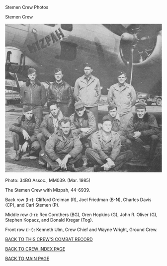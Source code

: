 
Stemen Crew Photos






 




Stemen Crew  
  

![](Stemen.jpg)  

Photo: 34BG Assoc., MM039. (Mar. 1985\)  

The Stemen Crew with Mizpah, 44-6939.  

Back row (l-r): Clifford Greiman (R), Joel Friedman (B-N), Charles Davis (CP), and Carl Stemen (P).  

Middle row (l-r): Rex Corothers (BG), Oren Hopkins (G), John R. Oliver (G), Stephen Kopacz, and Donald Kregar (Tog).  

Front row (l-r): Kenneth Ulm, Crew Chief and Wayne Wright, Ground Crew.
  
  

[BACK TO THIS CREW'S COMBAT RECORD](crews/Stemen.md)  

[BACK TO CREW INDEX PAGE](000crews.md)  

[BACK TO MAIN PAGE](index.html)


